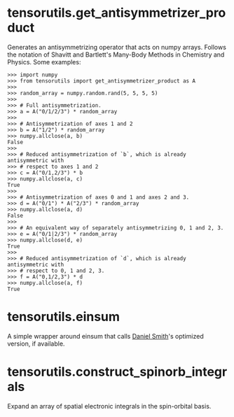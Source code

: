 # tensorutils.get_antisymmetrizer_product
Generates an antisymmetrizing operator that acts on numpy arrays.  Follows the
notation of Shavitt and Bartlett's Many-Body Methods in Chemistry and Physics.
Some examples:
```
>>> import numpy
>>> from tensorutils import get_antisymmetrizer_product as A
>>> 
>>> random_array = numpy.random.rand(5, 5, 5, 5)
>>> 
>>> # Full antisymmetrization.
>>> a = A("0/1/2/3") * random_array
>>> 
>>> # Antisymmetrization of axes 1 and 2
>>> b = A("1/2") * random_array
>>> numpy.allclose(a, b)
False
>>> 
>>> # Reduced antisymmetrization of `b`, which is already antisymmetric with
>>> # respect to axes 1 and 2
>>> c = A("0/1,2/3") * b
>>> numpy.allclose(a, c)
True
>>> 
>>> # Antisymmetrization of axes 0 and 1 and axes 2 and 3.
>>> d = A("0/1") * A("2/3") * random_array
>>> numpy.allclose(a, d)
False
>>> 
>>> # An equivalent way of separately antisymmetrizing 0, 1 and 2, 3.
>>> e = A("0/1|2/3") * random_array
>>> numpy.allclose(d, e)
True
>>> 
>>> # Reduced antisymmetrization of `d`, which is already antisymmetric with
>>> # respect to 0, 1 and 2, 3.
>>> f = A("0,1/2,3") * d
>>> numpy.allclose(a, f)
True

```

# tensorutils.einsum
A simple wrapper around einsum that calls
[Daniel Smith](https://github.com/dgasmith)'s optimized version, if available.

# tensorutils.construct_spinorb_integrals
Expand an array of spatial electronic integrals in the spin-orbital basis.
